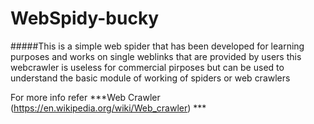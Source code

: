 # WebSpidy-bucky

 #####This is a simple web spider that has been developed for learning purposes and works on single weblinks that are provided by users 
 this webcrawler is useless for commercial pirposes but can be used to understand the basic module of working of spiders or web crawlers
 
 For more info refer ***Web Crawler (https://en.wikipedia.org/wiki/Web_crawler) ***
